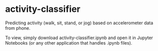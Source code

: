 # activity-classifier
Predicting activity (walk, sit, stand, or jog) based on accelerometer data from phone. 

To view, simply download activity-classifier.ipynb and open it in Jupyter Notebooks (or any other application that handles .ipynb files). 
